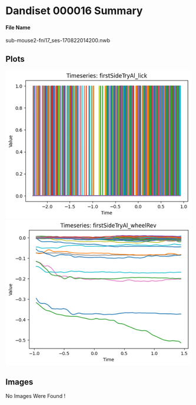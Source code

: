 <!DOCTYPE html>
<html lang="en">
<head>
    <meta charset="UTF-8">
    <meta name="viewport" content="width=device-width, initial-scale=1.0">
    <title>Dandiset Summary</title>
    
</head>
<body>

<div>

<h1>Dandiset 000016 Summary</h1>

<div>
<h4>File Name</h4>
<p>sub-mouse2-fni17_ses-170822014200.nwb<p>
</div>

<div>
<h2>Plots</h2>
<div>
<img src="plot_1.png" alt="Image"><img src="plot_2.png" alt="Image">
</div>

<h2>Images</h2>
<div>
No Images Were Found !
</div>

</div>

</div>

</body>
</html>

